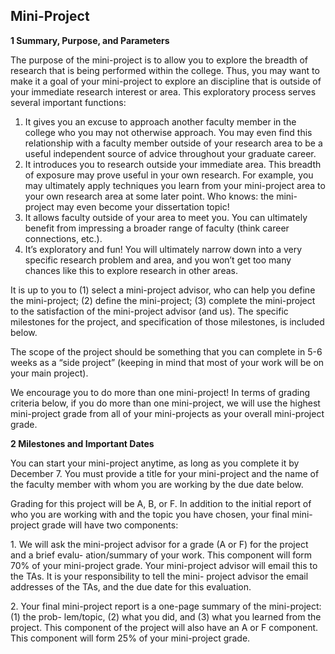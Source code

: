 ## Mini-Project

<div title="Page 1">

<div>

<div>

**1 Summary, Purpose, and Parameters**

The purpose of the mini-project is to allow you to explore the breadth
of research that is being performed within the college. Thus, you may
want to make it a goal of your mini-project to explore an discipline
that is outside of your immediate research interest or area. This
exploratory process serves several important functions:

1.  It gives you an excuse to approach another faculty member in the
    college who you may not otherwise approach. You may even find this
    relationship with a faculty member outside of your research area to
    be a useful independent source of advice throughout your graduate
    career.
2.  It introduces you to research outside your immediate area. This
    breadth of exposure may prove useful in your own research. For
    example, you may ultimately apply techniques you learn from your
    mini-project area to your own research area at some later point. Who
    knows: the mini-project may even become your dissertation topic!
3.  It allows faculty outside of your area to meet you. You can
    ultimately benefit from impressing a broader range of faculty (think
    career connections, etc.).
4.  It’s exploratory and fun! You will ultimately narrow down into a
    very specific research problem and area, and you won’t get too many
    chances like this to explore research in other areas.

It is up to you to (1) select a mini-project advisor, who can help you
define the mini-project; (2) define the mini-project; (3) complete the
mini-project to the satisfaction of the mini-project advisor (and us).
The specific milestones for the project, and specification of those
milestones, is included below.

The scope of the project should be something that you can complete in
5-6 weeks as a “side project” (keeping in mind that most of your work
will be on your main project).

We encourage you to do more than one mini-project! In terms of grading
criteria below, if you do more than one mini-project, we will use the
highest mini-project grade from all of your mini-projects as your
overall mini-project grade.

<div title="Page 1">

<div>

<div>

**2 Milestones and Important Dates**

You can start your mini-project anytime, as long as you complete it by
December 7. You must provide a title for your mini-project and the name
of the faculty member with whom you are working by the due date below.

<div title="Page 2">

<div>

<div>

Grading for this project will be A, B, or F. In addition to the initial
report of who you are working with and the topic you have chosen, your
final mini-project grade will have two components:

1\. We will ask the mini-project advisor for a grade (A or F) for the
project and a brief evalu- ation/summary of your work. This component
will form 70% of your mini-project grade. Your mini-project advisor will
email this to the TAs. It is your responsibility to tell the mini-
project advisor the email addresses of the TAs, and the due date for
this evaluation.

2\. Your final mini-project report is a one-page summary of the
mini-project: (1) the prob- lem/topic, (2) what you did, and (3) what
you learned from the project. This component of the project will also
have an A or F component. This component will form 25% of your
mini-project grade.

</div>

</div>

</div>

</div>

</div>

</div>

</div>

</div>

</div>
